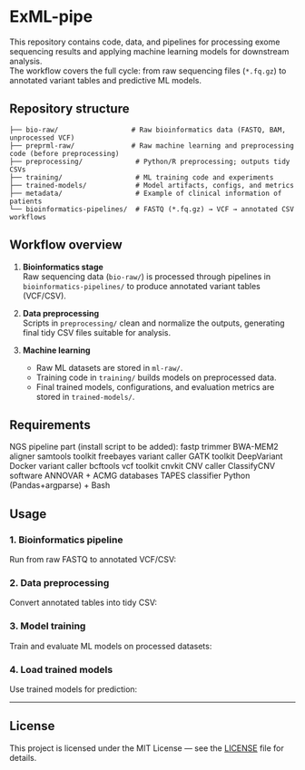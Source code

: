 # ExML-pipe

This repository contains code, data, and pipelines for processing exome sequencing results and applying machine learning models for downstream analysis.  
The workflow covers the full cycle: from raw sequencing files (`*.fq.gz`) to annotated variant tables and predictive ML models.

## Repository structure

```
├── bio-raw/                  # Raw bioinformatics data (FASTQ, BAM, unprocessed VCF)
├── preprml-raw/              # Raw machine learning and preprocessing code (before preprocessing)
├── preprocessing/             # Python/R preprocessing; outputs tidy CSVs
├── training/                  # ML training code and experiments
├── trained-models/            # Model artifacts, configs, and metrics
├── metadata/                  # Example of clinical information of patients
└── bioinformatics-pipelines/  # FASTQ (*.fq.gz) → VCF → annotated CSV workflows
```

## Workflow overview

1. **Bioinformatics stage**  
   Raw sequencing data (`bio-raw/`) is processed through pipelines in `bioinformatics-pipelines/` to produce annotated variant tables (VCF/CSV).  

2. **Data preprocessing**  
   Scripts in `preprocessing/` clean and normalize the outputs, generating final tidy CSV files suitable for analysis.  

3. **Machine learning**  
   - Raw ML datasets are stored in `ml-raw/`.  
   - Training code in `training/` builds models on preprocessed data.  
   - Final trained models, configurations, and evaluation metrics are stored in `trained-models/`.  

## Requirements
NGS pipeline part (install script to be added):
   fastp trimmer
   BWA-MEM2 aligner
   samtools toolkit
   freebayes variant caller
   GATK toolkit
   DeepVariant Docker variant caller
   bcftools vcf toolkit
   cnvkit CNV caller
   ClassifyCNV software
   ANNOVAR + ACMG databases
   TAPES classifier
   Python (Pandas+argparse) + Bash
## Usage

### 1. Bioinformatics pipeline
Run from raw FASTQ to annotated VCF/CSV:

### 2. Data preprocessing
Convert annotated tables into tidy CSV:

### 3. Model training
Train and evaluate ML models on processed datasets:

### 4. Load trained models
Use trained models for prediction:

---

## License
This project is licensed under the MIT License — see the [LICENSE](LICENSE) file for details. 
